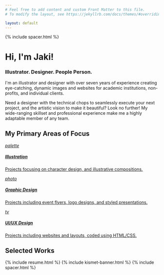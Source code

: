 ```yaml
---
# Feel free to add content and custom Front Matter to this file.
# To modify the layout, see https://jekyllrb.com/docs/themes/#overriding-theme-defaults

layout: default
---
```


<!-- Page Content -->
{% include spacer.html %}
<div class="container-fluid mb-5 pb-4">
  <div class="container">      
    <div class="billboard">
        <h1 class="peach1">Hi, I'm Jaki!</h1>
        <h3>Illustrator. Designer. People Person.</h3>
        <p class="mt-4">I'm an illustrator and designer with over seven years of experience creating eye-catching, dynamic images and websites for academic institutions, non-profits, and individual clients.</p>
        <p class="mb-4">Need a designer with the technical chops to seamlessly execute your next project, and the artistic vision to make it beautiful?  Look no further!  My wide-ranging skillset and professional experience make me a highly adaptable member of any team.</p>
    </div>
        <h2 class="mt-5">My Primary Areas of Focus</h2>
    <div class="card-deck mt-4">
          <div class="card focus">
            <a href="/portfolio/#illust"><div class="card-body text-center focus-body">
              <i class="material-icons icon">palette</i>
              <h5 class="card-title mt-2">Illustration</h5>
              <p class="card-text small">Projects focusing on character design, and illustrative compositions.</p>
            </div></a>
          </div>
          <div class="card focus">
            <a href="/portfolio/#gdesign"><div class="card-body text-center focus-body">
              <i class="material-icons icon">photo</i>
              <h5 class="card-title mt-2">Graphic Design</h5>
              <p class="card-text small">Projects including event flyers, logo designs, and styled presentations.</p>
            </div></a>
          </div>
          <div class="card focus">
            <a href="/portfolio/#wdesign"><div class="card-body text-center focus-body">
              <i class="material-icons icon">tv</i>
              <h5 class="card-title mt-2">UI/UX Design</h5>
              <p class="card-text small">Projects including websites and layouts, coded using HTML/CSS.</p>
            </div></a>
          </div>
    </div>  
    <h2 class="mt-5">Selected Works</h2>
    <div class="row text-center text-lg-left">
                <div class="col-lg-3 col-md-4 col-sm-6 col-6 px-2">
                  <a href="/projects/Phaedra/" class="d-block mb-3 p-1">
                        <img class="img-fluid img-thumbnail" src="../../assets/gallery1.png" alt="" />
                      </a>
                </div>
                <div class="col-lg-3 col-md-4 col-sm-6 col-6 px-2">
                  <a href="/projects/wordpress/" class="d-block mb-3 p-1">
                        <img class="img-fluid img-thumbnail" src="../../assets/gallery20.png" alt="" />
                      </a>
                </div>
                <div class="col-lg-3 col-md-4 col-sm-6 col-6 px-2">
                  <a href="/projects/frozen/" class="d-block mb-3 p-1">
                        <img class="img-fluid img-thumbnail" src="../../assets/gallery2.png" alt="" />
                      </a>
                </div>
                <div class="col-lg-3 col-md-4 col-sm-6 col-6 px-2">
                  <a href="/projects/tertia/" class="d-block mb-3 p-1">
                        <img class="img-fluid img-thumbnail" src="../../assets/gallery3.png" alt="" />
                      </a>
                </div>
                <div class="col-lg-3 col-md-4 col-sm-6 col-6 px-2">
                  <a href="/projects/DVA/" class="d-block mb-3 p-1">
                        <img class="img-fluid img-thumbnail" src="../../assets/gallery4.png" alt="" />
                      </a>
                </div>
                <div class="col-lg-3 col-md-4 col-sm-6 col-6 px-2">
                  <a href="/projects/brewhaha/" class="d-block mb-3 p-1">
                        <img class="img-fluid img-thumbnail" src="../../assets/gallery5.png" alt="" />
                      </a>
                </div>
                <div class="col-lg-3 col-md-4 col-sm-6 col-6 px-2">
                  <a href="/projects/Cullen/" class="d-block mb-3 p-1">
                        <img class="img-fluid img-thumbnail" src="../../assets/gallery6.png" alt="" />
                      </a>
                </div>
          <div class="col-lg-3 col-md-4 col-sm-6 col-6 px-2">
            <a href="/projects/listenlocal/" class="d-block mb-3 p-1">
                  <img class="img-fluid img-thumbnail" src="../../assets/gallery23.png" alt="">
                </a>
          </div>
    </div>      
</div>
</div>
{% include resume.html %}
{% include kismet-banner.html %}
{% include spacer.html %}
<!-- /.jumbotron-->